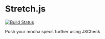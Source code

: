 # Stretch.js

[![Build Status](https://secure.travis-ci.org/rkneufeld/stretch.js.png)](http://travis-ci.org/rkneufeld/stretch.js)

Push your mocha specs further using JSCheck

